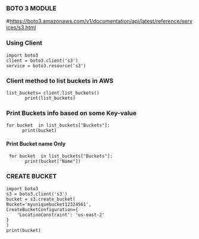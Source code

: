 ### BOTO 3 MODULE

   #https://boto3.amazonaws.com/v1/documentation/api/latest/reference/services/s3.html
   
   
###  Using Client 
    
    import boto3
    client = boto3.client('s3')
    service = boto3.resource('s3')

### Client method to list buckets in AWS

    list_buckets= client.list_buckets()
           print(list_buckets)
### Print Buckets info based on some Key-value
    for bucket  in list_buckets["Buckets"]:
          print(bucket)

#### Print Bucket name Only
     for bucket  in list_buckets["Buckets"]:
           print(bucket["Name"])
           
           
### CREATE BUCKET 
  
    import boto3
    s3 = boto3.client('s3')
    bucket = s3.create_bucket(
    Bucket='myuniquebucket12324561',
    CreateBucketConfiguration={
        'LocationConstraint': 'us-east-2'
    }
    )
    print(bucket)

